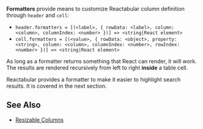 **Formatters** provide means to customize Reactabular column definition through `header` and `cell`:

* `header.formatters = [(<label>, { rowData: <label>, column: <column>, columnIndex: <number> })] => <string|React element>`
* `cell.formatters = [(<value>, { rowData: <object>, property: <string>, column: <column>, columnIndex: <number>, rowIndex: <number> })] => <string|React element>`

As long as a formatter returns something that React can render, it will work. The results are rendered recursively from left to right **inside** a table cell.

Reactabular provides a formatter to make it easier to highlight search results. It is covered in the next section.

## See Also

* [Resizable Columns](/examples/resizable-columns)
